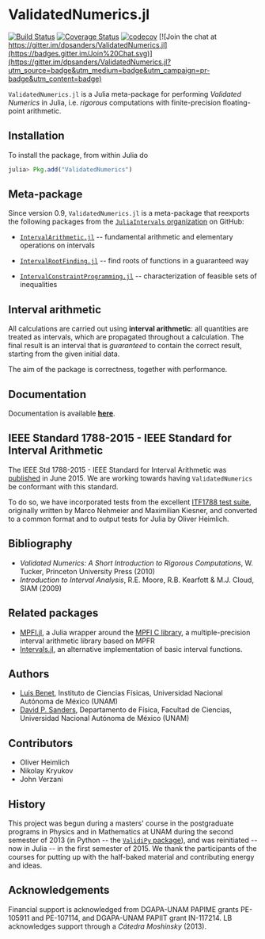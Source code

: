 # ValidatedNumerics.jl #

[![Build Status](https://travis-ci.org/JuliaIntervals/ValidatedNumerics.jl.svg?branch=master)](https://travis-ci.org/JuliaIntervals/ValidatedNumerics.jl)
[![Coverage Status](https://coveralls.io/repos/dpsanders/ValidatedNumerics.jl/badge.svg?branch=master&service=github)](https://coveralls.io/github/dpsanders/ValidatedNumerics.jl?branch=master)
[![codecov](https://codecov.io/gh/JuliaIntervals/ValidatedNumerics.jl/branch/master/graph/badge.svg)](https://codecov.io/gh/JuliaIntervals/ValidatedNumerics.jl)
[![Join the chat at https://gitter.im/dpsanders/ValidatedNumerics.jl](https://badges.gitter.im/Join%20Chat.svg)](https://gitter.im/dpsanders/ValidatedNumerics.jl?utm_source=badge&utm_medium=badge&utm_campaign=pr-badge&utm_content=badge)

`ValidatedNumerics.jl` is a Julia meta-package for performing *Validated Numerics* in Julia, i.e. *rigorous* computations with finite-precision floating-point arithmetic.



## Installation
To install the package, from within Julia do

```julia
julia> Pkg.add("ValidatedNumerics")
```

## Meta-package

Since version 0.9, `ValidatedNumerics.jl` is a meta-package that reexports the following packages from the [`JuliaIntervals` organization](https://github.com/JuliaIntervals) on GitHub:
- [`IntervalArithmetic.jl`](https://github.com/JuliaIntervals/IntervalArithmetic.jl) -- fundamental arithmetic and elementary operations on intervals

- [`IntervalRootFinding.jl`](https://github.com/JuliaIntervals/IntervalRootFinding.jl) -- find roots of functions in a guaranteed way

- [`IntervalConstraintProgramming.jl`](https://github.com/JuliaIntervals/IntervalConstraintProgramming.jl) -- characterization of feasible sets of inequalities

## Interval arithmetic
All calculations are carried out using **interval arithmetic**: all quantities are treated as intervals, which are propagated throughout a calculation. The final result is an interval that is *guaranteed* to contain the correct result, starting from the given initial data.

The aim of the package is correctness, together with performance.



## Documentation
Documentation is available [**here**](http://juliaintervals.github.io/ValidatedNumerics.jl/).

## IEEE Standard 1788-2015 - IEEE Standard for Interval Arithmetic
The IEEE Std 1788-2015 - IEEE Standard for Interval Arithmetic was [published](https://standards.ieee.org/findstds/standard/1788-2015.html) in June 2015. We are working towards having `ValidatedNumerics` be conformant with this standard.

To do so, we have incorporated tests from the excellent [ITF1788 test suite](https://github.com/oheim/ITF1788), originally written by Marco Nehmeier and Maximilian Kiesner, and converted to a common format and to output tests for Julia by Oliver Heimlich.

## Bibliography

- *Validated Numerics: A Short Introduction to Rigorous Computations*, W. Tucker, Princeton University Press (2010)
- *Introduction to Interval Analysis*, R.E. Moore, R.B. Kearfott & M.J. Cloud, SIAM (2009)

## Related packages
- [MPFI.jl](https://github.com/andrioni/MPFI.jl), a Julia wrapper around the [MPFI C library](http://perso.ens-lyon.fr/nathalie.revol/software.html), a multiple-precision interval arithmetic library based on MPFR
- [Intervals.jl](https://github.com/andrioni/Intervals.jl), an alternative implementation of basic interval functions.

## Authors
- [Luis Benet](http://www.cicc.unam.mx/~benet/), Instituto de Ciencias Físicas,
Universidad Nacional Autónoma de México (UNAM)
- [David P. Sanders](http://sistemas.fciencias.unam.mx/~dsanders),
Departamento de Física, Facultad de Ciencias, Universidad Nacional Autónoma de México (UNAM)

## Contributors
- Oliver Heimlich
- Nikolay Kryukov
- John Verzani


## History ##
This project was begun during a masters' course in the postgraduate programs in Physics and in Mathematics at UNAM during the second semester of 2013 (in Python -- the [`ValidiPy` package](https://github.com/computo-fc/ValidiPy)), and was reinitiated -- now in Julia -- in the first semester of 2015. We thank the participants of the courses for putting up with the half-baked material and contributing energy and ideas.


## Acknowledgements ##

Financial support is acknowledged from DGAPA-UNAM PAPIME grants PE-105911 and PE-107114, and DGAPA-UNAM PAPIIT grant IN-117214. LB acknowledges support through a *Cátedra Moshinsky* (2013).
